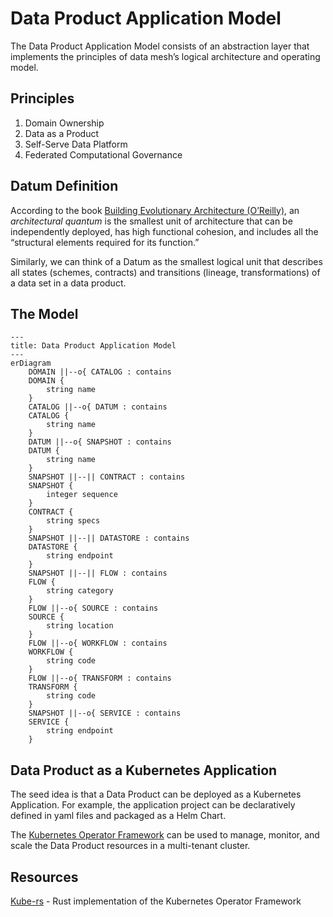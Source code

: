# Data Product Application Model

The Data Product Application Model consists of an abstraction layer that implements the principles of data mesh’s logical architecture and operating model.

## Principles

1. Domain Ownership
2. Data as a Product
3. Self-Serve Data Platform
4. Federated Computational Governance

## Datum Definition

According to the book [Building Evolutionary Architecture (O’Reilly)](https://learning.oreilly.com/library/view/building-evolutionary-architectures/9781492097532/), an *architectural quantum* is the smallest unit of architecture that can be independently deployed, has high functional cohesion, and includes all the “structural elements required for its function.”

Similarly, we can think of a Datum as the smallest logical unit that describes all states (schemes, contracts) and transitions (lineage, transformations) of a data set in a data product.

## The Model

```mermaid
---
title: Data Product Application Model
---
erDiagram
    DOMAIN ||--o{ CATALOG : contains 
    DOMAIN {
        string name
    }
    CATALOG ||--o{ DATUM : contains
    CATALOG {
        string name
    }
    DATUM ||--o{ SNAPSHOT : contains
    DATUM {
        string name
    }
    SNAPSHOT ||--|| CONTRACT : contains
    SNAPSHOT {
        integer sequence
    }
    CONTRACT {
        string specs
    }
    SNAPSHOT ||--|| DATASTORE : contains
    DATASTORE {
        string endpoint
    }
    SNAPSHOT ||--|| FLOW : contains
    FLOW {
        string category
    }
    FLOW ||--o{ SOURCE : contains
    SOURCE {
        string location
    }
    FLOW ||--o{ WORKFLOW : contains
    WORKFLOW {
        string code
    }
    FLOW ||--o{ TRANSFORM : contains
    TRANSFORM {
        string code
    }
    SNAPSHOT ||--o{ SERVICE : contains
    SERVICE {
        string endpoint
    }
```

## Data Product as a Kubernetes Application

The seed idea is that a Data Product can be deployed as a Kubernetes Application. For example, the application project can be declaratively defined in yaml files and packaged as a Helm Chart.

The [Kubernetes Operator Framework](https://operatorframework.io/) can be used to manage, monitor, and scale the Data Product resources in a multi-tenant cluster.

## Resources 

[Kube-rs](https://kube.rs/) - Rust implementation of the Kubernetes Operator Framework